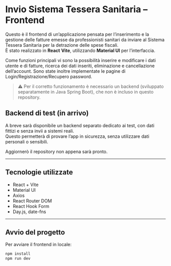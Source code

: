 # Invio Sistema Tessera Sanitaria – Frontend

Questo è il frontend di un’applicazione pensata per l’inserimento e la gestione delle fatture emesse da professionisti sanitari da inviare al Sistema Tessera Sanitaria 
per la detrazione delle spese fiscali.  
È stato realizzato in **React**  **Vite**, utilizzando **Material UI** per l’interfaccia.

Come funzioni principali vi sono la possibilità inserire e modificare i dati utente e di fatture, ricerca dei dati inseriti, eliminazione e cancellazione dell’account.
Sono state inoltre implementate le pagine di Login/Registrazione/Recupero password.

> ⚠️ Per il corretto funzionamento è necessario un backend (sviluppato separatamente in Java Spring Boot), che non è incluso in questo repository.


## Backend di test (in arrivo)

A breve sarà disponibile un backend separato dedicato ai test, con dati fittizi e senza invii a sistemi reali.  
Questo permetterà di provare l’app in sicurezza, senza utilizzare dati personali o sensibili.

Aggiornerò il repository non appena sarà pronto.

---

## Tecnologie utilizzate

- React + Vite
- Material UI
- Axios
- React Router DOM
- React Hook Form
- Day.js, date-fns

---

## Avvio del progetto

Per avviare il frontend in locale:

```bash
npm install
npm run dev
